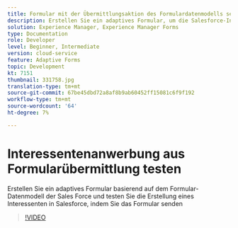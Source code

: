 ```yaml
---
title: Formular mit der Übermittlungsaktion des Formulardatenmodells senden
description: Erstellen Sie ein adaptives Formular, um die Salesforce-Integration zu testen, indem Sie ein Interessentenobjekt beim Senden des Formulars erstellen
solution: Experience Manager, Experience Manager Forms
type: Documentation
role: Developer
level: Beginner, Intermediate
version: cloud-service
feature: Adaptive Forms
topic: Development
kt: 7151
thumbnail: 331758.jpg
translation-type: tm+mt
source-git-commit: 67be45dbd72a8af8b9ab60452ff15081c6f9f192
workflow-type: tm+mt
source-wordcount: '64'
ht-degree: 7%

---
```



# Interessentenanwerbung aus Formularübermittlung testen

Erstellen Sie ein adaptives Formular basierend auf dem Formular-Datenmodell der Sales Force und testen Sie die Erstellung eines Interessenten in Salesforce, indem Sie das Formular senden

>[!VIDEO](https://video.tv.adobe.com/v/331758?quality=12&learn=on)
